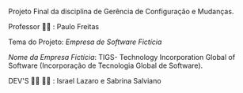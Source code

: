 Projeto Final da disciplina de Gerência de Configuração e Mudanças.

Professor :man_teacher: : Paulo Freitas

Tema do Projeto: *Empresa de Software Fictícia* 

*Nome da Empresa Fictícia*: TIGS- Technology Incorporation Global of Software (Incorporação de Tecnologia Global de Software).

DEV'S :man_technologist: :woman_technologist: : Israel Lazaro  e Sabrina Salviano

